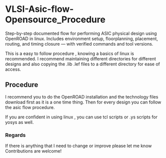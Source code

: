 # VLSI-Asic-flow-Opensource_Procedure
Step-by-step documented flow for performing ASIC physical design using OpenROAD in linux. Includes environment setup, floorplanning, placement, routing, and timing closure — with verified commands and tool versions.

This is a easy to follow procedure , knowing a basics of linux is recommended.
I recommend maintaining different directories for different designs and also copying the .lib .lef files to a different directory for ease of access.

## Procedure
I recommend you to do the OpenROAD installation and the technology files download first as it is a one time thing.
Then for every design you can follow the asic flow procedure.

If you are confident in using linux , you can use tcl scripts or .ys scripts for yosys as well.


### Regards

If there is anything that I need to change or improve please let me know
Contributions are welcome!
